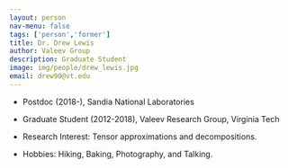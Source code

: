 ```yaml
---
layout: person
nav-menu: false
tags: ['person','former']
title: Dr. Drew Lewis
author: Valeev Group
description: Graduate Student
image: img/people/drew_lewis.jpg
email: drew90@vt.edu
---
```



- Postdoc (2018-), Sandia National Laboratories

- Graduate Student (2012-2018), Valeev Research Group, Virginia Tech


- Research Interest:
  Tensor approximations and decompositions.

- Hobbies:
  Hiking, Baking, Photography, and Talking.
